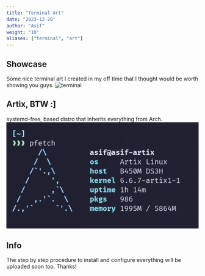 ```yaml
---
title: "Terminal Art"
date: "2023-12-20"
author: "Asif"
weight: "10"
aliases: ["terminal", "art"]
---
```


## Showcase
Some nice terminal art I created in my off time that I thought would be worth showing you guys.
![terminal](https://github.com/Asif-Tanvir-2006/asiftanvir.github.io/tree/main/content/terminal.png)


## Artix, BTW :]
systemd-free, based distro that inherits everything from Arch.
![artix](/content/artix.png)

## Info
The step by step procedure to install and configure everything will be uploaded soon too. Thanks!

